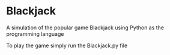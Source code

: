 # Blackjack
A simulation of the popular game Blackjack using Python as the programming language

To play the game simply run the Blackjack.py file
